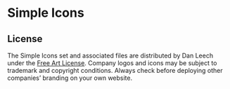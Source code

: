 # Simple Icons

## License

The Simple Icons set and associated files are distributed by Dan Leech under the [Free Art License][fal]. Company logos and icons may be subject to trademark and copyright conditions. Always check before deploying other companies’ branding on your own website.

[fal]: http://artlibre.org/?page_id=65 "English version of the Free Art license"
